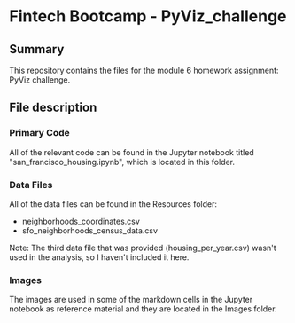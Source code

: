 # Fintech Bootcamp - PyViz_challenge

## Summary

This repository contains the files for the module 6 homework assignment: PyViz challenge.

## File description

### Primary Code

All of the relevant code can be found in the Jupyter notebook titled "san_francisco_housing.ipynb", which is located in this folder.

### Data Files

All of the data files can be found in the Resources folder:

- neighborhoods_coordinates.csv
- sfo_neighborhoods_census_data.csv

Note: The third data file that was provided (housing_per_year.csv) wasn't used in the analysis, so I haven't included it here.

### Images

The images are used in some of the markdown cells in the Jupyter notebook as reference material and they are located in the Images folder.
